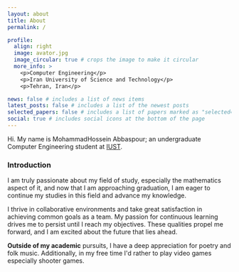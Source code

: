 ```yaml
---
layout: about
title: About
permalink: /

profile:
  align: right
  image: avator.jpg
  image_circular: true # crops the image to make it circular
  more_info: >
    <p>Computer Engineering</p>
    <p>Iran University of Science and Technology</p>
    <p>Tehran, Iran</p>

news: false # includes a list of news items
latest_posts: false # includes a list of the newest posts
selected_papers: false # includes a list of papers marked as "selected={true}"
social: true # includes social icons at the bottom of the page
---
```

Hi. My name is MohammadHossein Abbaspour; an undergraduate Computer Engineering student at [IUST](http://www.iust.ac.ir/en).

### **Introduction**

I am truly passionate about my field of study, especially the mathematics aspect of it, and now that I am approaching graduation, I am eager to continue my studies in this field and advance my knowledge.

I thrive in collaborative environments and take great satisfaction in achieving common goals as a team. My passion for continuous learning drives me to persist until I reach my objectives. These qualities propel me forward, and I am excited about the future that lies ahead.

**Outside of my academic** pursuits, I have a deep appreciation for poetry and folk music. Additionally, in my free time I'd rather to play video games especially shooter games.
